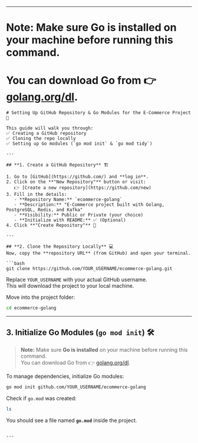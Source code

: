 

---
# Note: Make sure **Go is installed** on your machine before running this command.  
# You can download Go from 👉 [golang.org/dl](https://go.dev/).  

```
# Setting Up GitHub Repository & Go Modules for the E-Commerce Project 🚀

This guide will walk you through:  
✅ Creating a GitHub repository  
✅ Cloning the repo locally  
✅ Setting up Go modules (`go mod init` & `go mod tidy`)  

---

## **1. Create a GitHub Repository** 🏗️  

1. Go to [GitHub](https://github.com/) and **log in**.  
2. Click on the **"New Repository"** button or visit:  
   👉 [Create a new repository](https://github.com/new)  
3. Fill in the details:  
   - **Repository Name:** `ecommerce-golang`  
   - **Description:** "E-Commerce project built with Golang, PostgreSQL, Redis, and Kafka"  
   - **Visibility:** Public or Private (your choice)  
   - **Initialize with README:** ✅ (Optional)  
4. Click **"Create Repository"** 🎉  

---

## **2. Clone the Repository Locally** 💻  
Now, copy the **repository URL** (from GitHub) and open your terminal.

```bash
git clone https://github.com/YOUR_USERNAME/ecommerce-golang.git
```
Replace `YOUR_USERNAME` with your actual GitHub username.  
This will download the project to your local machine.

Move into the project folder:
```bash
cd ecommerce-golang
```

---

## **3. Initialize Go Modules (`go mod init`)** 🛠️  

> **Note:** Make sure **Go is installed** on your machine before running this command.  
> You can download Go from 👉 [golang.org/dl](https://golang.org/dl/).  

To manage dependencies, initialize Go modules:  
```bash
go mod init github.com/YOUR_USERNAME/ecommerce-golang
```

Check if `go.mod` was created:  
```bash
ls
```
You should see a file named **`go.mod`** inside the project.
```

---

